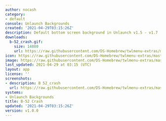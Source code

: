 ```yaml
---
author: nocash
category:
- default
console: Unlaunch Backgrounds
created: '2021-04-29T03:15:26Z'
description: Default bottom screen background in Unlaunch v1.5 - v1.7
downloads:
  b-52_crash.gif:
    size: 14880
    url: https://raw.githubusercontent.com/DS-Homebrew/twlmenu-extras/master/_nds/TWiLightMenu/unlaunch/backgrounds/b-52_crash.gif
icon: https://raw.githubusercontent.com/DS-Homebrew/twlmenu-extras/master/_nds/TWiLightMenu/unlaunch/backgrounds/b-52_crash.gif
image: https://raw.githubusercontent.com/DS-Homebrew/twlmenu-extras/master/_nds/TWiLightMenu/unlaunch/backgrounds/b-52_crash.gif
last_updated: 2021-04-29 at 03:15 (UTC)
layout: app
license: ''
screenshots:
- description: B 52_crash
  url: https://raw.githubusercontent.com/DS-Homebrew/twlmenu-extras/master/_nds/TWiLightMenu/unlaunch/backgrounds/b-52_crash.gif
systems:
- Unlaunch Backgrounds
title: B-52 Crash
updated: '2021-04-29T03:15:26Z'
version: v1.0.0
---
```

